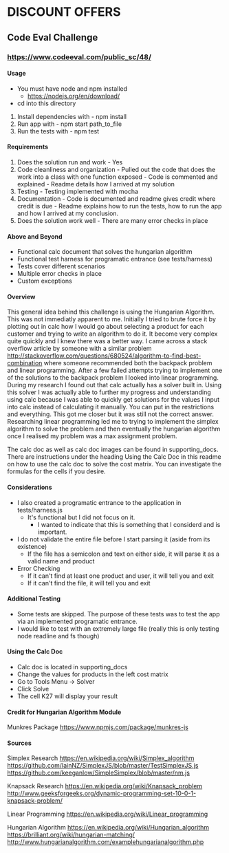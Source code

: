 # DISCOUNT OFFERS

## Code Eval Challenge

### https://www.codeeval.com/public_sc/48/

#### Usage

  * You must have node and npm installed
    * https://nodejs.org/en/download/
  * cd into this directory
  1. Install dependencies with
    - npm install
  2. Run app with
    - npm start path_to_file
  3. Run the tests with
    - npm test

#### Requirements
  1. Does the solution run and work
    - Yes
  2. Code cleanliness and organization
    - Pulled out the code that does the work into a class with one function exposed
    - Code is commented and explained
    - Readme details how I arrived at my solution
  3. Testing
    - Testing implemented with mocha
  4. Documentation
    - Code is documented and readme gives credit where credit is due
    - Readme explains how to run the tests, how to run the app and
      how I arrived at my conclusion.
  5. Does the solution work well
    - There are many error checks in place

#### Above and Beyond
  - Functional calc document that solves the hungarian algorithm
  - Functional test harness for programatic entrance (see tests/harness)
  - Tests cover different scenarios
  - Multiple error checks in place
  - Custom exceptions

#### Overview

  This general idea behind this challenge is using the Hungarian Algorithm. This was not immediatly apparent to me. Initially I tried
  to brute force it by plotting out in calc how I would go about selecting a product for each customer and trying to write an
  algorithm to do it. It become very complex quite quickly and I knew there was a better way. I came across a stack overflow article
  by someone with a similar problem http://stackoverflow.com/questions/680524/algorithm-to-find-best-combination where someone recommended both
  the backpack problem and linear programming. After a few failed attempts trying to implement one of the solutions to the backpack problem
  I looked into linear programming. During my research I found out that calc actually has a solver built in. Using this solver I was
  actually able to further my progress and understanding using calc because I was able to quickly get solutions for the values I input
  into calc instead of calculating it manually. You can put in the restrictions and everything. This got  me closer but it was still not the correct answer.
  Researching linear programming led me to trying to implement the simplex algorithm to solve the problem and then eventually the hungarian algorithm once I
  realised my problem was a max assignment problem.

  The calc doc as well as calc doc images can be found in supporting_docs. There are instructions under the heading
  Using the Calc Doc in this readme on how to use the calc doc to solve the cost matrix. You can investigate
  the formulas for the cells if you desire.

#### Considerations
  - I also created a programatic entrance to the application in tests/harness.js
    - It's functional but I did not focus on it.
      - I wanted to indicate that this is something that I considerd and is important.
  - I do not validate the entire file before I start parsing it (aside from its existence)
    - If the file has a semicolon and text on either side, it will parse it as a valid name and product
  - Error Checking
    - If it can't find at least one product and user, it will tell you and exit
    - If it can't find the file, it will tell you and exit

#### Additional Testing
  - Some tests are skipped. The purpose of these tests was to test the app via an implemented programatic entrance.
  - I would like to test with an extremely large file (really this is only testing node readline and fs though)

#### Using the Calc Doc
  - Calc doc is located in supporting_docs
  - Change the values for products in the left cost matrix
  - Go to Tools Menu -> Solver
  - Click Solve
  - The cell K27 will display your result

#### Credit for Hungarian Algorithm Module

  Munkres Package
    https://www.npmjs.com/package/munkres-js

#### Sources

  Simplex Research
    https://en.wikipedia.org/wiki/Simplex_algorithm
    https://github.com/IainNZ/SimplexJS/blob/master/TestSimplexJS.js
    https://github.com/keeganlow/SimpleSimplex/blob/master/nm.js

  Knapsack Research
    https://en.wikipedia.org/wiki/Knapsack_problem
    http://www.geeksforgeeks.org/dynamic-programming-set-10-0-1-knapsack-problem/

  Linear Programming
    https://en.wikipedia.org/wiki/Linear_programming

  Hungarian Algorithm
    https://en.wikipedia.org/wiki/Hungarian_algorithm
    https://brilliant.org/wiki/hungarian-matching/
    http://www.hungarianalgorithm.com/examplehungarianalgorithm.php
